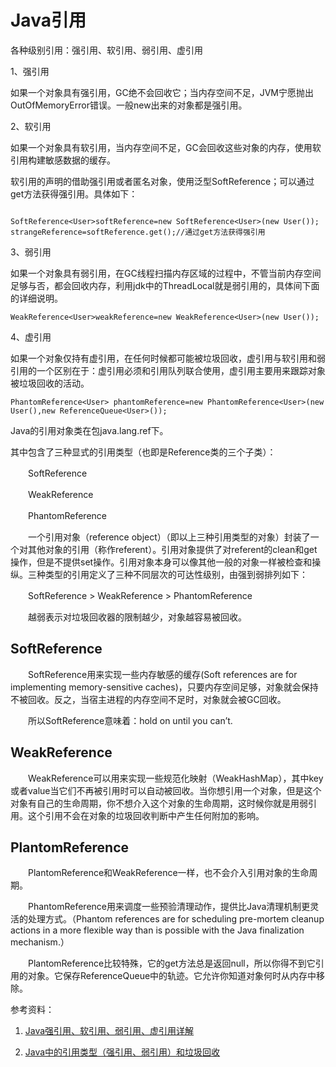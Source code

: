 # Java引用


各种级别引用：强引用、软引用、弱引用、虚引用

1、强引用 

如果一个对象具有强引用，GC绝不会回收它；当内存空间不足，JVM宁愿抛出OutOfMemoryError错误。一般new出来的对象都是强引用。


2、软引用

如果一个对象具有软引用，当内存空间不足，GC会回收这些对象的内存，使用软引用构建敏感数据的缓存。


软引用的声明的借助强引用或者匿名对象，使用泛型SoftReference<T>；可以通过get方法获得强引用。具体如下：

```

SoftReference<User>softReference=new SoftReference<User>(new User());  
strangeReference=softReference.get();//通过get方法获得强引用

```

3、弱引用  

如果一个对象具有弱引用，在GC线程扫描内存区域的过程中，不管当前内存空间足够与否，都会回收内存，利用jdk中的ThreadLocal就是弱引用的，具体间下面的详细说明。

```
WeakReference<User>weakReference=new WeakReference<User>(new User());

```


4、虚引用

如果一个对象仅持有虚引用，在任何时候都可能被垃圾回收，虚引用与软引用和弱引用的一个区别在于：虚引用必须和引用队列联合使用，虚引用主要用来跟踪对象被垃圾回收的活动。

```
PhantomReference<User> phantomReference=new PhantomReference<User>(new User(),new ReferenceQueue<User>());
```

Java的引用对象类在包java.lang.ref下。

其中包含了三种显式的引用类型（也即是Reference类的三个子类）：

　　SoftReference

　　WeakReference

　　PhantomReference

　　一个引用对象（reference object）（即以上三种引用类型的对象）封装了一个对其他对象的引用（称作referent）。引用对象提供了对referent的clean和get操作，但是不提供set操作。引用对象本身可以像其他一般的对象一样被检查和操纵。三种类型的引用定义了三种不同层次的可达性级别，由强到弱排列如下：

　　SoftReference > WeakReference > PhantomReference

　　越弱表示对垃圾回收器的限制越少，对象越容易被回收。

## SoftReference
　　SoftReference用来实现一些内存敏感的缓存(Soft references are for implementing memory-sensitive caches)，只要内存空间足够，对象就会保持不被回收。反之，当宿主进程的内存空间不足时，对象就会被GC回收。

　　所以SoftReference意味着：hold on until you can’t.

## WeakReference
　　WeakReference可以用来实现一些规范化映射（WeakHashMap），其中key或者value当它们不再被引用时可以自动被回收。当你想引用一个对象，但是这个对象有自己的生命周期，你不想介入这个对象的生命周期，这时候你就是用弱引用。这个引用不会在对象的垃圾回收判断中产生任何附加的影响。

## PlantomReference
　　PlantomReference和WeakReference一样，也不会介入引用对象的生命周期。

　　PhantomReference用来调度一些预验清理动作，提供比Java清理机制更灵活的处理方式。（Phantom references are for scheduling pre-mortem cleanup actions in a more flexible way than is possible with the Java finalization mechanism.）

　　PlantomReference比较特殊，它的get方法总是返回null，所以你得不到它引用的对象。它保存ReferenceQueue中的轨迹。它允许你知道对象何时从内存中移除。


参考资料：

1. [Java强引用、软引用、弱引用、虚引用详解](http://blog.csdn.net/xiaofengcanyuexj/article/details/45271195)

2. [Java中的引用类型（强引用、弱引用）和垃圾回收](http://www.cnblogs.com/mengdd/archive/2013/09/03/3298852.html)

